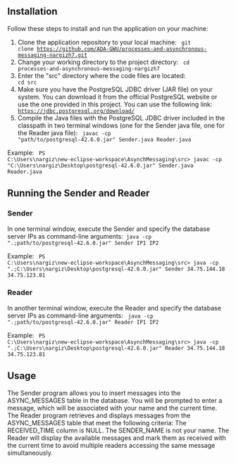 ## Installation
Follow these steps to install and run the application on your machine:
1. Clone the application repository to your local machine: <code> git clone https://github.com/ADA-GWU/processes-and-asynchronous-messaging-nargizh7.git </code>
2. Change your working directory to the project directory: <code> cd processes-and-asynchronous-messaging-nargizh7 </code>
4. Enter the "src" directory where the code files are located: <code> cd src </code>
5. Make sure you have the PostgreSQL JDBC driver (JAR file) on your system. You can download it from the official PostgreSQL website or use the one provided in this project.
   You can use the following link: <code> https://jdbc.postgresql.org/download/ </code>
6. Compile the Java files with the PostgreSQL JDBC driver included in the classpath in two terminal windows (one for the Sender java file, one for the Reader java file): <code> javac -cp "path/to/postgresql-42.6.0.jar" Sender.java Reader.java </code>

Example: <code> PS C:\Users\nargiz\new-eclipse-workspace\AsynchMessaging\src> javac -cp "C:\Users\nargiz\Desktop\postgresql-42.6.0.jar" Sender.java Reader.java </code>
   
## Running the Sender and Reader
### Sender
In one terminal window, execute the Sender and specify the database server IPs as command-line arguments:<code> java -cp ".;path/to/postgresql-42.6.0.jar" Sender IP1 IP2 </code>

Example: <code> PS C:\Users\nargiz\new-eclipse-workspace\AsynchMessaging\src> java -cp ".;C:\Users\nargiz\Desktop\postgresql-42.6.0.jar" Sender 34.75.144.18 34.75.123.81 </code>
### Reader
In another terminal window, execute the Reader and specify the database server IPs as command-line arguments: <code> java -cp ".;path/to/postgresql-42.6.0.jar" Reader IP1 IP2 </code>

Example: <code> PS C:\Users\nargiz\new-eclipse-workspace\AsynchMessaging\src> java -cp ".;C:\Users\nargiz\Desktop\postgresql-42.6.0.jar" Reader 34.75.144.18 34.75.123.81 </code>

## Usage
The Sender program allows you to insert messages into the ASYNC_MESSAGES table in the database. You will be prompted to enter a message, which will be associated with your name and the current time.
The Reader program retrieves and displays messages from the ASYNC_MESSAGES table that meet the following criteria:
The RECEIVED_TIME column is NULL.
The SENDER_NAME is not your name.
The Reader will display the available messages and mark them as received with the current time to avoid multiple readers accessing the same message simultaneously.

   




